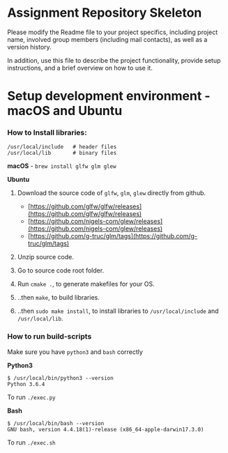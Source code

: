 # Assignment Repository Skeleton

Please modify the Readme file to your project specifics, including project name, involved group members (including mail contacts), as well as a version history.

In addition, use this file to describe the project functionality, provide setup instructions, and a brief overview on how to use it.


# Setup development environment - macOS and Ubuntu

### How to Install libraries:
```
/usr/local/include   # header files
/usr/local/lib       # binary files
```

**macOS** - `brew install glfw glm glew`
 
**Ubuntu**

1. Download the source code of `glfw`, `glm`, `glew` directly from github.
    * [https://github.com/glfw/glfw/releases](https://github.com/glfw/glfw/releases)
    * [https://github.com/nigels-com/glew/releases](https://github.com/nigels-com/glew/releases)
    * [https://github.com/g-truc/glm/tags](https://github.com/g-truc/glm/tags)

2. Unzip source code.
3. Go to source code root folder.
3. Run `cmake .`,  to generate makefiles for your OS.
4. ..then `make`, to build libraries.
5. ..then `sudo make install`, to install libraries to `/usr/local/include` and `/usr/local/lib`.


### How to run build-scripts

Make sure you have `python3` and `bash` correctly

**Python3**
```
$ /usr/local/bin/python3 --version
Python 3.6.4
```
To run `./exec.py`

**Bash**
```
$ /usr/local/bin/bash --version
GNU bash, version 4.4.18(1)-release (x86_64-apple-darwin17.3.0)
```
To run `./exec.sh`

